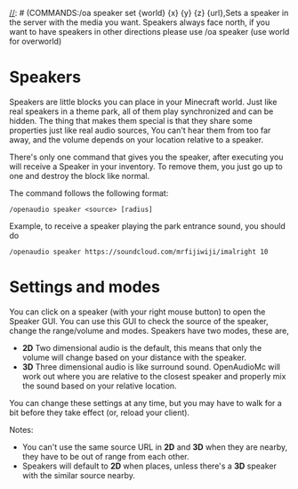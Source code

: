 [//]: # (TITLE:Speakers)
[//]: # (ICON:fas fa-volume-up)
[//]: # (DESCRIPTION:Placing speaker blocks to have spatial in game audio)
[//]: # (TAGS:spatial,speaker,speakers,music,media,region,audio,media)
[//]: # (COMMANDS:/oa speaker {source} [radius],gives you a speaker player head with your source, you can change the speaker settings by right-clicking )
[//]: # (COMMANDS:/oa speaker gc,Activates the speakers garbage collector. Warning this will load all chunks with speakers in your world. You may experience some massive lagg on a big server. type /oa speaker gc confirm)
[//]: # (COMMANDS:/oa speaker menu,Opens a GUI menu with all nearby speakers, you can destroy, modify and teleport to the speaker from this menu.)
[//]: # (COMMANDS:/oa speaker remove {world} {x} {y} {z},Removes speaker on specified place on server.)
[//]: # (COMMANDS:/oa speaker set {world} {x} {y} {z} {url},Sets a speaker in the server with the media you want. Speakers always face north, if you want to have speakers in other directions please use /oa speaker <source>(use world for overworld)

# Speakers
Speakers are little blocks you can place in your Minecraft world. Just like real speakers in a theme park, all of them play synchronized and can be hidden. The thing that makes them special is that they share some properties just like real audio sources, You can't hear them from too far away, and the volume depends on your location relative to a speaker.

There's only one command that gives you the speaker, after executing you will receive a Speaker in your inventory. To remove them, you just go up to one and destroy the block like normal.

The command follows the following format:
```
/openaudio speaker <source> [radius]
```

Example, to receive a speaker playing the park entrance sound, you should do
```
/openaudio speaker https://soundcloud.com/mrfijiwiji/imalright 10
```

# Settings and modes
You can click on a speaker (with your right mouse button) to open the Speaker GUI.
You can use this GUI to check the source of the speaker, change the range/volume and modes.
Speakers have two modes, these are,
- **2D** Two dimensional audio is the default, this means that only the volume will change based on your distance with the speaker.
- **3D** Three dimensional audio is like surround sound. OpenAudioMc will work out where you are relative to the closest speaker and properly mix the sound based on your relative location.

You can change these settings at any time, but you may have to walk for a bit before they take effect (or, reload your client).

Notes:
- You can't use the same source URL in **2D** and **3D** when they are nearby, they have to be out of range from each other.
- Speakers will default to **2D** when places, unless there's a **3D** speaker with the similar source nearby.
